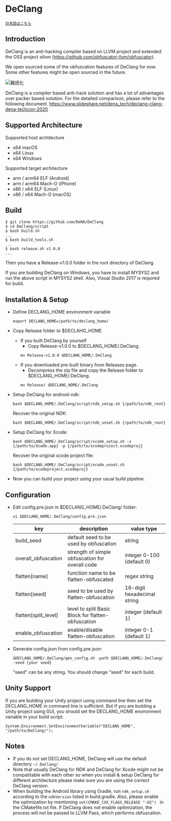 # DeClang

<sub>[日本語はこちら](https://github.com/DeNA/DeClang/blob/swift/release/5.5/README_JP.md)</sub>

## Introduction

DeClang is an anti-hacking compiler based on LLVM project and extended the OSS project ollvm (https://github.com/obfuscator-llvm/obfuscator).

We open sourced some of the obfuscation features of DeClang for now. Some other features might be open sourced in the future.

![難読化](https://user-images.githubusercontent.com/1781263/97404801-02c20780-193a-11eb-9a28-1870375e03fe.png "難読化")

DeClang is a compiler based anti-hack solution and has a lot of advantages over packer based solution. For the detailed comparison, please refer to the following document.
https://www.slideshare.net/dena_tech/declang-clang-dena-techcon-2020

## Supported Architecture

Supported host architecture

- x64 macOS
- x64 Linux
- x64 Windows

Supported target architecture

- arm / arm64 ELF (Android)
- arm / arm64 Mach-O (iPhone)
- x86 / x64 ELF (Linux)
- x86 / x64 Mach-O (macOS)

## Build

```
$ git clone https://github.com/DeNA/DeClang
$ cd DeClang/script
$ bash build.sh
...
$ bash build_tools.sh
...
$ bash release.sh v1.0.0
...
```
Then you have a Release-v1.0.0 folder in the root directory of DeClang. 

If you are building DeClang on Windows, you have to install MYSYS2 and run
the above script in MYSYS2 shell. Also, Visual Studio 2017 is required for build.

## Installation & Setup

- Define DECLANG_HOME environment variable
  ```
  export DECLANG_HOME=/path/to/declang_home/
  ```

- Copy Release folder to $DECLAHG_HOME
  - If you built DeClang by yourself
    - Copy Release-v1.0.0 to $DECLANG_HOME/.DeClang. 
    ```
    mv Release-v1.0.0 $DECLANG_HOME/.DeClang
    ```
  - If you downloaded pre-built binary from Releases page.
    - Decompress the zip file and copy the Release folder to $DECLANG_HOME/.DeClang.
    ```
    mv Release/ $DECLANG_HOME/.DeClang
    ```

- Setup DeClang for android-ndk:
  ```
  bash $DECLANG_HOME/.DeClang/script/ndk_setup.sh {/path/to/ndk_root}
  ```
  Recover the original NDK:
  ```
  bash $DECLANG_HOME/.DeClang/script/ndk_unset.sh {/path/to/ndk_root}
  ```


- Setup DeClang for Xcode:
  ```
  bash $DECLANG_HOME/.DeClang/script/xcode_setup.sh -x {/path/to/Xcode.app} -p {/path/to/xcodeproject.xcodeproj}
  ```
  Recover the original xcode project file:
  ```
  bash $DECLANG_HOME/.DeClang/script/xcode_unset.sh {/path/to/xcodeproject.xcodeproj}
  ```

- Now you can build your project using your usual build pipeline.

## Configuration

- Edit config.pre.json in $DECLANG_HOME/.DeClang/ folder:
  ```
  vi $DECLANG_HOME/.DeClang/config.pre.json
  ```
  | key | description | value type |
  | -- | -- | ------------- |
  | build_seed | default seed to be used by obfuscation | string |
  | overall_obfuscation | strength of simple obfuscation for overall code | integer 0-100 (default 0) |
  | flatten[name] | function name to be flatten-obfuscated | regex string |
  | flatten[seed] | seed to be used by flatten-obfuscation | 16-digit hexadecimal string |
  | flatten[split_level] | level to split Basic Block for flatten-obfuscation | integer (default 1)|
  | enable_obfuscation | enable/disable flatten-obfuscation | integer 0-1 (default 1) |

- Generate config.json from config.pre.json:
  ```
  $DECLANG_HOME/.DeClang/gen_config.sh -path $DECLANG_HOME/.DeClang/ -seed {your seed}
  ```
  "seed" can be any string. You should change "seed" for each build.

## Unity Support

If you are building your Unity project using command line then set the DECLANG_HOME in command line is sufficient.
But if you are building a Unity project using GUI, you should set the DECLANG_HOME environment variable in your build script:
```
System.Environment.SetEnvironmentVariable("DECLANG_HOME", "/path/to/DeClang/");
```

## Notes

- If you do not set DECLANG_HOME, DeClang will use the default directory `~/.DeClang/`
- Note that usually DeClang for NDK and DeClang for Xcode might not be compatitable with each other so when you install & setup DeClang 
for different architecture please make sure you are using the correct DeClang version.
- When building the Android library using Gradle, run `ndk_setup.sh` according to the `ndkVersion` listed in build.gradle.
Also, please enable the optimization by mentioning `set(CMAKE_CXX_FLAGS_RELEASE "-O2") ` in the CMakefile.txt file.
If DeClang does not enable optimization, the process will not be passed to LLVM Pass, which performs obfuscation.